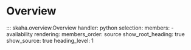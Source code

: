 # Overview

::: skaha.overview.Overview
    handler: python
    selection:
      members:
        - availability
    rendering:
      members_order: source
      show_root_heading: true
      show_source: true
      heading_level: 1